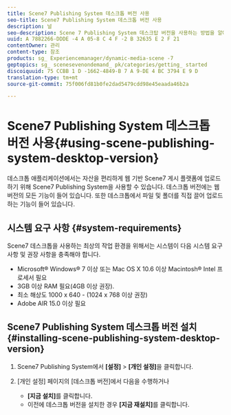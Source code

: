 ```yaml
---
title: Scene7 Publishing System 데스크톱 버전 사용
seo-title: Scene7 Publishing System 데스크톱 버전 사용
description: 널
seo-description: Scene 7 Publishing System 데스크탑 버전을 사용하는 방법을 알아봅니다.
uuid: A 7882266-DDDE -4 A 05-8 C 4 F -2 B 32635 E 2 F 21
contentOwner: 관리
content-type: 참조
products: sg_ Experiencemanager/dynamic-media-scene -7
geptopics: sg_ scenesevenondemand_ pk/categories/getting_ started
discoiquuid: 75 CCBB 1 D -1662-4849-B 7 A 9-DE 4 BC 3794 E 9 D
translation-type: tm+mt
source-git-commit: 75f006fd81b0fe2dad5479cdd98e45eaada46b2a

---
```



# Scene7 Publishing System 데스크톱 버전 사용{#using-scene-publishing-system-desktop-version}

데스크톱 애플리케이션에서는 자산을 편리하게 웹 기반 Scene7 게시 플랫폼에 업로드하기 위해 Scene7 Publishing System을 사용할 수 있습니다. 데스크톱 버전에는 웹 버전의 모든 기능이 들어 있습니다. 또한 데스크톱에서 파일 및 폴더를 직접 끌어 업로드하는 기능이 들어 있습니다.

## 시스템 요구 사항 {#system-requirements}

Scene7 데스크톱을 사용하는 최상의 작업 환경을 위해서는 시스템이 다음 시스템 요구 사항 및 권장 사항을 충족해야 합니다.

* Microsoft® Windows® 7 이상 또는 Mac OS X 10.6 이상 Macintosh® Intel 프로세서 필요
* 3GB 이상 RAM 필요(4GB 이상 권장).
* 최소 해상도 1000 x 640 - (1024 x 768 이상 권장)
* Adobe AIR 15.0 이상 필요

## Scene7 Publishing System 데스크톱 버전 설치 {#installing-scene-publishing-system-desktop-version}

1. Scene7 Publishing System에서 **[설정]** &gt; **[개인 설정]**&#x200B;을 클릭합니다.
1. [개인 설정] 페이지의 [데스크톱 버전]에서 다음을 수행하거나 

   * **[지금 설치]**&#x200B;를 클릭합니다.
   * 이전에 데스크톱 버전을 설치한 경우 **[지금 재설치]**&#x200B;를 클릭합니다.


